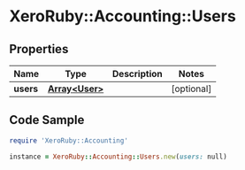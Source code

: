 # XeroRuby::Accounting::Users

## Properties

Name | Type | Description | Notes
------------ | ------------- | ------------- | -------------
**users** | [**Array&lt;User&gt;**](User.md) |  | [optional] 

## Code Sample

```ruby
require 'XeroRuby::Accounting'

instance = XeroRuby::Accounting::Users.new(users: null)
```



